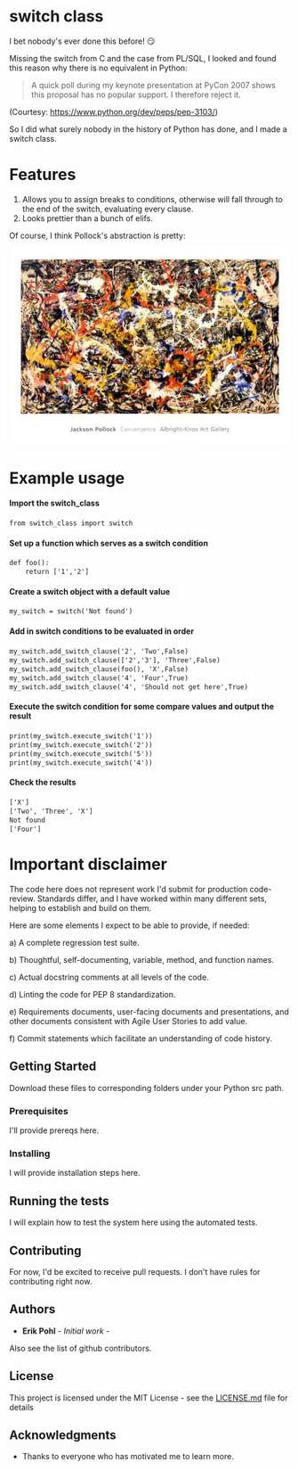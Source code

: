 # switch class

I bet nobody's ever done this before! :smirk:

Missing the switch from C and the case from PL/SQL, I looked and found this reason why there is no equivalent in Python:

>A quick poll during my keynote presentation at PyCon 2007 shows this proposal has no popular support. I therefore reject it.

(Courtesy: https://www.python.org/dev/peps/pep-3103/)

So I did what surely nobody in the history of Python has done, and I made a switch class.

# Features

1. Allows you to assign breaks to conditions, otherwise will fall through to the end of the switch, evaluating every clause.
2. Looks prettier than a bunch of elifs.

Of course, I think Pollock's abstraction is pretty:

![Convergence](https://github.com/ErikPohl-Lot49-Projects/Erik-Pohl-Repo/blob/master/media/convergence_u-l-ehp4w0.jpg "Eye of the beholder")

# Example usage

#### Import the switch_class
```
from switch_class import switch
```

#### Set up a function which serves as a switch condition
```
def foo():
    return ['1','2']
```

#### Create a switch object with a default value
````
my_switch = switch('Not found')
````

#### Add in switch conditions to be evaluated in order
````
my_switch.add_switch_clause('2', 'Two',False)
my_switch.add_switch_clause(['2','3'], 'Three',False)
my_switch.add_switch_clause(foo(), 'X',False)
my_switch.add_switch_clause('4', 'Four',True)
my_switch.add_switch_clause('4', 'Should not get here',True)
````

#### Execute the switch condition for some compare values and output the result
````
print(my_switch.execute_switch('1'))
print(my_switch.execute_switch('2'))
print(my_switch.execute_switch('5'))
print(my_switch.execute_switch('4'))
````

#### Check the results
````
['X']
['Two', 'Three', 'X']
Not found
['Four']
````

# Important disclaimer

The code here does not represent work I'd submit for production code-review.  Standards differ, and I have worked within many different
sets, helping to establish and build on them.

Here are some elements I expect to be able to provide, if needed:

a) A complete regression test suite.

b) Thoughtful, self-documenting, variable, method, and function names.

c) Actual docstring comments at all levels of the code.

d) Linting the code for PEP 8 standardization.

e) Requirements documents, user-facing documents and presentations, and other documents consistent with Agile User Stories to add value.

f) Commit statements which facilitate an understanding of code history.

## Getting Started

Download these files to corresponding folders under your Python src path.

### Prerequisites

I'll provide prereqs here.

### Installing

I will provide installation steps here.

## Running the tests

I will explain how to test the system here using the automated tests.

## Contributing

For now, I'd be excited to receive pull requests.  I don't have rules for contributing right now.

## Authors

* **Erik Pohl** - *Initial work* - 

Also see the list of github contributors.

## License

This project is licensed under the MIT License - see the [LICENSE.md](LICENSE.md) file for details

## Acknowledgments

* Thanks to everyone who has motivated me to learn more.
